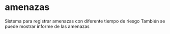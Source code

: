 # amenazas

Sistema para registrar amenazas con diferente tiempo de riesgo
También se puede mostrar informe de las amenazas
